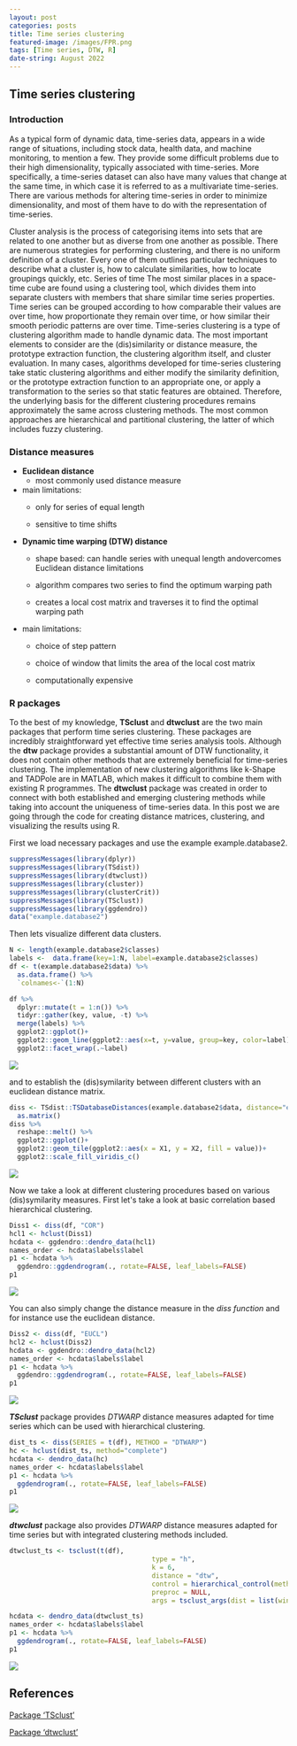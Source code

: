 ```yaml
---
layout: post
categories: posts
title: Time series clustering
featured-image: /images/FPR.png
tags: [Time series, DTW, R]
date-string: August 2022
---
```



## Time series clustering

### Introduction

As a typical form of dynamic data, time-series data, appears in a wide range of situations, including stock data, health data, and machine monitoring, to mention a few. They provide some difficult problems due to their high dimensionality, typically associated with time-series. More specifically, a time-series dataset can also have many values that change at the same time, in which case it is referred to as a multivariate time-series. There are various methods for altering time-series in order to minimize dimensionality, and most of them have to do with the representation of time-series.

Cluster analysis is the process of categorising items into sets that are related to one another but as diverse from one another as possible. There are numerous strategies for performing clustering, and there is no uniform definition of a cluster. Every one of them outlines particular techniques to describe what a cluster is, how to calculate similarities, how to locate groupings quickly, etc. Series of time The most similar places in a space-time cube are found using a clustering tool, which divides them into separate clusters with members that share similar time series properties. Time series can be grouped according to how comparable their values are over time, how proportionate they remain over time, or how similar their smooth periodic patterns are over time. Time-series clustering is a type of clustering algorithm made to handle dynamic data. The most important elements to consider are the (dis)similarity or distance measure, the prototype extraction function, the clustering algorithm itself, and cluster evaluation. In many cases, algorithms developed for time-series clustering take static clustering algorithms and either modify the similarity definition, or the prototype extraction function to an appropriate one, or apply a transformation to the series so that static features are obtained. Therefore, the underlying basis for the different clustering procedures remains approximately the same across clustering methods. The most common approaches are hierarchical and partitional clustering, the latter of which includes fuzzy clustering.

### Distance measures

-   **Euclidean distance**
    -   most commonly used distance measure
-   main limitations:
    -   only for series of equal length

    -   sensitive to time shifts
-   **Dynamic time warping (DTW) distance**
    -   shape based: can handle series with unequal length andovercomes Euclidean distance limitations

    -   algorithm compares two series to find the optimum warping path

    -   creates a local cost matrix and traverses it to find the optimal warping path
-   main limitations:
    -   choice of step pattern

    -   choice of window that limits the area of the local cost matrix

    -   computationally expensive

### R packages

To the best of my knowledge, **TSclust** and **dtwclust** are the two main packages that perform time series clustering. These packages are incredibly straightforward yet effective time series analysis tools. Although the **dtw** package provides a substantial amount of DTW functionality, it does not contain other methods that are extremely beneficial for time-series clustering. The implementation of new clustering algorithms like k-Shape and TADPole are in MATLAB, which makes it difficult to combine them with existing R programmes. The **dtwclust** package was created in order to connect with both established and emerging clustering methods while taking into account the uniqueness of time-series data. In this post we are going through the code for creating distance matrices, clustering, and visualizing the results using R.

First we load necessary packages and use the example example.database2.


```r
suppressMessages(library(dplyr))
suppressMessages(library(TSdist))
suppressMessages(library(dtwclust))
suppressMessages(library(cluster))
suppressMessages(library(clusterCrit))
suppressMessages(library(TSclust))
suppressMessages(library(ggdendro))
data("example.database2")
```

Then lets visualize different data clusters.


```r
N <- length(example.database2$classes)
labels <-  data.frame(key=1:N, label=example.database2$classes)
df <- t(example.database2$data) %>% 
  as.data.frame() %>% 
  `colnames<-`(1:N)

df %>% 
  dplyr::mutate(t = 1:n()) %>% 
  tidyr::gather(key, value, -t) %>% 
  merge(labels) %>% 
  ggplot2::ggplot()+
  ggplot2::geom_line(ggplot2::aes(x=t, y=value, group=key, color=label), alpha=0.5, show.legend = F)+
  ggplot2::facet_wrap(.~label)
```

![](/images/clusters-1.png)

and to establish the (dis)symilarity between different clusters with an euclidean distance matrix.


```r
diss <- TSdist::TSDatabaseDistances(example.database2$data, distance="euclidean", diag=T, upper=T) %>% 
  as.matrix()
diss %>% 
  reshape::melt() %>% 
  ggplot2::ggplot()+
  ggplot2::geom_tile(ggplot2::aes(x = X1, y = X2, fill = value))+
  ggplot2::scale_fill_viridis_c()
```

![](/images/euclidean-1.png)

Now we take a look at different clustering procedures based on various (dis)symilarity measures. First let's take a look at basic correlation based hierarchical clustering.


```r
Diss1 <- diss(df, "COR")
hcl1 <- hclust(Diss1)
hcdata <- ggdendro::dendro_data(hcl1)
names_order <- hcdata$labels$label
p1 <- hcdata %>%
  ggdendro::ggdendrogram(., rotate=FALSE, leaf_labels=FALSE)
p1
```

![](/images/COR-1.png)

You can also simply change the distance measure in the *diss function* and for instance use the euclidean distance.


```r
Diss2 <- diss(df, "EUCL")
hcl2 <- hclust(Diss2)
hcdata <- ggdendro::dendro_data(hcl2)
names_order <- hcdata$labels$label
p1 <- hcdata %>%
  ggdendro::ggdendrogram(., rotate=FALSE, leaf_labels=FALSE)
p1
```

![](/images/EUCL-1.png)

***TSclust*** package provides *DTWARP* distance measures adapted for time series which can be used with hierarchical clustering.


```r
dist_ts <- diss(SERIES = t(df), METHOD = "DTWARP") 
hc <- hclust(dist_ts, method="complete") 
hcdata <- dendro_data(hc)
names_order <- hcdata$labels$label
p1 <- hcdata %>%
  ggdendrogram(., rotate=FALSE, leaf_labels=FALSE)
p1
```

![](/images/DTWARP-1.png)

***dtwclust*** package also provides *DTWARP* distance measures adapted for time series but with integrated clustering methods included.


```r
dtwclust_ts <- tsclust(t(df), 
                                    type = "h", 
                                    k = 6,  
                                    distance = "dtw", 
                                    control = hierarchical_control(method = "complete"),
                                    preproc = NULL, 
                                    args = tsclust_args(dist = list(window.size = 5L)))

hcdata <- dendro_data(dtwclust_ts)
names_order <- hcdata$labels$label
p1 <- hcdata %>%
  ggdendrogram(., rotate=FALSE, leaf_labels=FALSE)
p1
```

![](/images/dtw-1.png)



## References


[Package ‘TSclust’](https://cran.r-project.org/web/packages/TSclust/TSclust.pdf)

[Package ‘dtwclust’](https://cran.r-project.org/web/packages/dtwclust/dtwclust.pdf)
